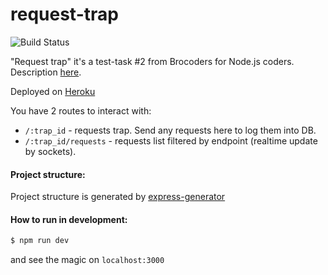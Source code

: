 # request-trap
![Build Status](https://travis-ci.org/joemccann/dillinger.svg?branch=master)

"Request trap" it's a test-task #2 from Brocoders for Node.js coders. 
Description [here](https://docs.google.com/document/d/1cjdfJHr4cLmPv8dr6lwGdAikPJrvNUocmj8DIsY_f2U/edit?usp=sharing).

Deployed on [Heroku](https://fathomless-fortress-59813.herokuapp.com)

You have 2 routes to interact with:
- `/:trap_id` - requests trap. Send any requests here to log them into DB.
- `/:trap_id/requests` - requests list filtered by endpoint (realtime update by sockets).

#### Project structure:
Project structure is generated by [express-generator](https://github.com/expressjs/generator#readme)

#### How to run in development:
```sh
$ npm run dev
```
and see the magic on `localhost:3000`
